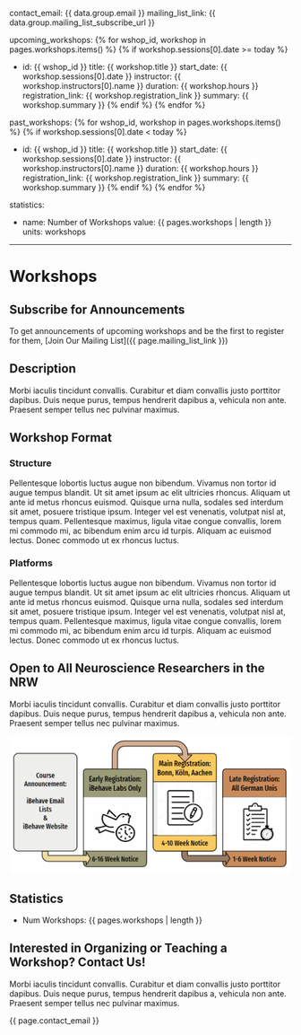 contact_email: {{ data.group.email }}
mailing_list_link: {{ data.group.mailing_list_subscribe_url }}

upcoming_workshops:
{% for wshop_id, workshop in pages.workshops.items() %}
  {% if workshop.sessions[0].date >= today %}
  - id: {{ wshop_id }}
    title: {{ workshop.title }}
    start_date: {{ workshop.sessions[0].date }}
    instructor: {{ workshop.instructors[0].name }}
    duration: {{ workshop.hours }}
    registration_link: {{ workshop.registration_link }}
    summary: {{ workshop.summary }}
{% endif %}
{% endfor %}

past_workshops:
{% for wshop_id, workshop in pages.workshops.items() %}
  {% if workshop.sessions[0].date < today %}
  - id: {{ wshop_id }}
    title: {{ workshop.title }}
    start_date: {{ workshop.sessions[0].date }}
    instructor: {{ workshop.instructors[0].name }}
    duration: {{ workshop.hours }}
    registration_link: {{ workshop.registration_link }}
    summary: {{ workshop.summary }}
{% endif %}
{% endfor %}

statistics:
  - name: Number of Workshops
    value: {{ pages.workshops | length }}
    units: workshops
---

# Workshops

## Subscribe for Announcements

To get announcements of upcoming workshops and be the first to register for them, [Join Our Mailing List]({{ page.mailing_list_link }})

## Description

Morbi iaculis tincidunt convallis. Curabitur et diam convallis justo porttitor dapibus. Duis neque purus, tempus hendrerit dapibus a, vehicula non ante. Praesent semper tellus nec pulvinar maximus.

## Workshop Format

### Structure

Pellentesque lobortis luctus augue non bibendum. Vivamus non tortor id augue tempus blandit. Ut sit amet ipsum ac elit ultricies rhoncus. Aliquam ut ante id metus rhoncus euismod. Quisque urna nulla, sodales sed interdum sit amet, posuere tristique ipsum. Integer vel est venenatis, volutpat nisl at, tempus quam. Pellentesque maximus, ligula vitae congue convallis, lorem mi commodo mi, ac bibendum enim arcu id turpis. Aliquam ac euismod lectus. Donec commodo ut ex rhoncus luctus.

### Platforms

Pellentesque lobortis luctus augue non bibendum. Vivamus non tortor id augue tempus blandit. Ut sit amet ipsum ac elit ultricies rhoncus. Aliquam ut ante id metus rhoncus euismod. Quisque urna nulla, sodales sed interdum sit amet, posuere tristique ipsum. Integer vel est venenatis, volutpat nisl at, tempus quam. Pellentesque maximus, ligula vitae congue convallis, lorem mi commodo mi, ac bibendum enim arcu id turpis. Aliquam ac euismod lectus. Donec commodo ut ex rhoncus luctus.

## Open to All Neuroscience Researchers in the NRW

Morbi iaculis tincidunt convallis. Curabitur et diam convallis justo porttitor dapibus. Duis neque purus, tempus hendrerit dapibus a, vehicula non ante. Praesent semper tellus nec pulvinar maximus.

![Registration System](/static/images/early-registration-concept.png)


## Statistics

  - Num Workshops: {{ pages.workshops | length }}


## Interested in Organizing or Teaching a Workshop? Contact Us!

Morbi iaculis tincidunt convallis. Curabitur et diam convallis justo porttitor dapibus. Duis neque purus, tempus hendrerit dapibus a, vehicula non ante. Praesent semper tellus nec pulvinar maximus.

{{ page.contact_email }}